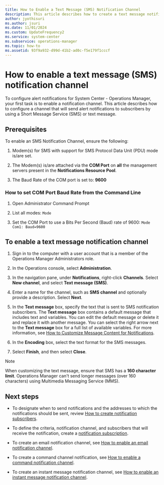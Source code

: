 ```yaml
---
title: How to Enable a Text Message (SMS) Notification Channel
description: This article describes how to create a text message notification channel in Operations Manager.
author: jyothisuri
ms.author: jsuri
ms.date: 11/01/2024
ms.custom: UpdateFrequency2
ms.service: system-center
ms.subservice: operations-manager
ms.topic: how-to
ms.assetid: 93f9a932-d99d-41b2-ad0c-f5e179f1cccf
---
```


# How to enable a text message (SMS) notification channel



To configure alert notifications for System Center - Operations Manager, your first task is to enable a notification channel. This article describes how to configure a channel that will send alert notifications to subscribers by using a Short Message Service (SMS) or text message.  

## Prerequisites
To enable an SMS Notification Channel, ensure the following:
1. Modem(s) for SMS with support for SMS Protocol Data Unit (PDU) mode is/are set.

2. The Modem(s) is/are attached via the **COM Port** on **all** the management servers present in the **Notifications Resource Pool**.

3. The Baud Rate of the COM port is set to: **9600**

### How to set COM Port Baud Rate from the Command Line
1. Open Administrator Command Prompt

2. List all modes: `Mode`

3. Set the COM Port to use a Bits Per Second (Baud) rate of 9600: `Mode Com1: Baud=9600`

## To enable a text message notification channel

1.  Sign in to the computer with a user account that is a member of the Operations Manager Administrators role.

2.  In the Operations console, select **Administration**.  

3.  In the navigation pane, under **Notifications**, right-click **Channels**. Select **New channel**, and select **Text message (SMS)**.  

4.  Enter a name for the channel, such as **SMS channel** and optionally provide a description. Select **Next**.  

5.  In the **Text message** box, specify the text that is sent to SMS notification subscribers. The **Text message** box contains a default message that includes text and variables. You can edit the default message or delete it and replace it with another message. You can select the right arrow next to the **Text message** box for a full list of available variables. For more information, see [How to Customize Message Content for Notifications](manage-notificiations-customize-message.md).  

6.  In the **Encoding** box, select the text format for the SMS messages.  

7.  Select **Finish**, and then select **Close**.  

> [!NOTE]
> When customizing the text message, ensure that SMS has a **160 character limit**. Operations Manager can't send longer messages (over 160 characters) using Multimedia Messaging Service (MMS).

## Next steps

* To designate when to send notifications and the addresses to which the notifications should be sent, review [How to create notification subscribers](manage-notifications-create-subscribers.md).

* To define the criteria, notification channel, and subscribers that will receive the notification, create a [notification subscription](manage-notifications-create-subscriptions.md).  

* To create an email notification channel, see [How to enable an email notification channel](manage-notifications-create-email-channel.md).

* To create a command channel notification, see [How to enable a command notification channel](manage-notifications-create-command-channel.md).

* To create an instant message notification channel, see [How to enable an instant message notification channel](manage-notifications-create-im-channel.md).
